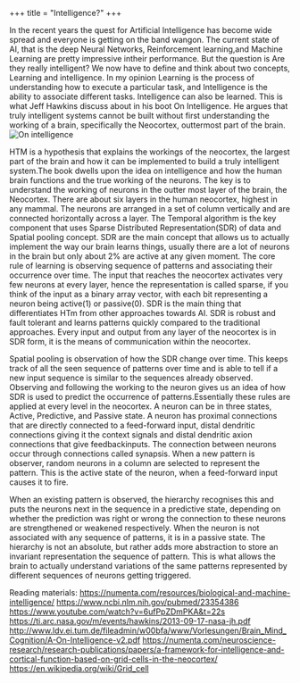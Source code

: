 +++
title = "Intelligence?"
+++


In the recent years the quest for Artificial Intelligence has become wide spread and everyone is getting on the band wangon. 
The current state of AI, that is the deep Neural Networks, Reinforcement learning,and Machine Learning are pretty impressive intheir performance. But the question is Are they really intelligent? 
We now have to define and think about two concepts, Learning and intelligence. In my opinion Learning is the process of understanding how to execute a particular task, and Intelligence is the ability to associate different tasks. 
Intelligence can also be learned. This is what Jeff Hawkins discuss about in his boot On Intelligence. He argues that truly intelligent systems cannot be built without first understanding the working of a brain, specifically the Neocortex, outtermost part of the brain. 
![On intelligence](/img/onin.jpeg)

HTM is a hypothesis that explains the workings of the neocortex, the largest part of the brain and how it can be implemented to build a truly intelligent system.The book dwells upon the idea on intelligence and how the human brain functions and the true working of the neurons. The key is to understand the working of neurons in the outter most layer of the brain, the Neocortex. There are about six layers in the human neocortex, highest in any mammal. The neurons are arranged in a set of column vertically and are connected horizontally across a layer. The Temporal algorithm is the key component that uses Sparse Distributed Representation(SDR) of data and Spatial pooling concept. SDR are the main concept that allows us to actually 
implement the way our brain learns things, usually there are a lot of neurons in the brain but only about 2% are active at any given moment.
The core rule of learning is observing sequence of patterns and associating their occurrence over time. The input that reaches the 
neocortex activates very few neurons at every layer, hence the representation is called sparse, if you think of the input as a binary array vector, with each bit representing a neuron being active(1) or passive(0). SDR is the main thing that differentiates HTm from other approaches towards AI. SDR is robust and fault tolerant and learns patterns quickly compared to the traditional approaches. Every input and output from any layer of the neocortex is in SDR form, it is the means of communication within the neocortex.


Spatial pooling is observation of how the SDR change over time. This keeps track of all the seen sequence of patterns over time and is able to tell if a new input sequence is similar to the sequences already observed. Observing and following the working to the neuron gives us an idea of how SDR is used to predict the occurrence of patterns.Essentially these rules are applied at every level in the neocortex. A neuron can be in three states, Active, Predictive, and Passive state. A neuron has proximal connections that are directly connected to a feed-forward input, distal dendritic connections giving it the context signals and distal dendritic axion connections that give  feedbackinputs. The connection between neurons occur through connections called synapsis. When a new pattern is observer, random neurons in a column are selected to represent the pattern. This is the active state of the neuron, when a feed-forward input causes it to fire. 

When an existing pattern is observed, the hierarchy recognises this and puts the neurons next in the sequence in a predictive state, 
depending on whether the prediction was right or wrong the connection to these neurons are strengthened or weakened respectively.
When the neuron is not associated with any sequence of patterns, it is in a passive state.
The hierarchy is not an absolute, but rather adds more abstraction to store an invariant representation the sequence of pattern. This is 
what allows the brain to actually understand variations of the same patterns represented by different sequences of neurons getting 
triggered.  


Reading materials:
https://numenta.com/resources/biological-and-machine-intelligence/
https://www.ncbi.nlm.nih.gov/pubmed/23354386
https://www.youtube.com/watch?v=6ufPpZDmPKA&t=22s
https://ti.arc.nasa.gov/m/events/hawkins/2013-09-17-nasa-jh.pdf
http://www.ldv.ei.tum.de/fileadmin/w00bfa/www/Vorlesungen/Brain_Mind_Cognition/A-On-Intelligence-v2.pdf
https://numenta.com/neuroscience-research/research-publications/papers/a-framework-for-intelligence-and-cortical-function-based-on-grid-cells-in-the-neocortex/
https://en.wikipedia.org/wiki/Grid_cell


